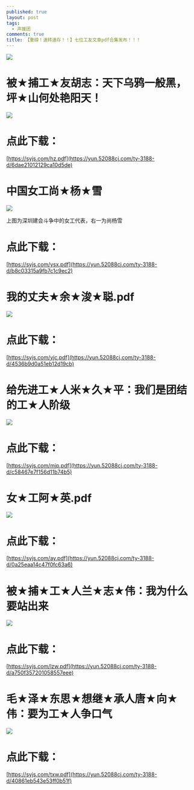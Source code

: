 ```yaml
---
published: true
layout: post
tags:
  - 声援团
comments: true
title: 【重磅！速转速存！！】七位工友文章pdf合集发布！！！
---
```


![](http://wx1.sinaimg.cn/mw690/0060lm7Tly1fuci502vtfj30k00fdadj.jpg)

# 被★捕工★友胡志：天下乌鸦一般黑，坪★山何处艳阳天！

![](https://ww3.sinaimg.cn/large/005YhI8igy1fufdsd66vmj30sw0lonpd)

# 点此下载：

[https://syjs.com/hz.pdf](https://yun.52088cj.com/ty-3188-d/6dae21012129ca10d5de)


# 中国女工尚★杨★雪

![](https://upload.cc/i1/2018/08/18/zeFmQh.png)

上图为深圳建会斗争中的女工代表，右一为尚杨雪

# 点此下载：
[https://syjs.com/ysx.pdf](https://yun.52088cj.com/ty-3188-d/b8c03315a9fb7c1c9ec2)

# 我的丈夫★余★浚★聪.pdf

![](http://wx4.sinaimg.cn/mw690/0060lm7Tly1fu4tvt8sqbj30go0m8ac6.jpg)

# 点此下载：
[https://syjs.com/yjc.pdf](https://yun.52088cj.com/ty-3188-d/4536b9d0a51eb12d19cb)

# 给先进工★人米★久★平：我们是团结的工★人阶级

![](http://wx1.sinaimg.cn/mw690/0060lm7Tly1fug9amvkwqj31kw0we1dw.jpg)

# 点此下载：
[https://syjs.com/mjp.pdf](https://yun.52088cj.com/ty-3188-d/c58467e7f156d11b74b5)

# 女★工阿★英.pdf

![](http://wx2.sinaimg.cn/mw690/0060lm7Tly1fu3qmqsqblj30j60eeacq.jpg)

# 点此下载：
[https://syjs.com/ay.pdf](https://yun.52088cj.com/ty-3188-d/0a25eaa14c47f0fc63a6)

# 被★捕★工★人兰★志★伟：我为什么要站出来

![](http://wx3.sinaimg.cn/mw690/0060lm7Tly1fuci51t1gzj30j60eek77.jpg)

# 点此下载：
[https://syjs.com/lzw.pdf](https://yun.52088cj.com/ty-3188-d/a750f357201058557eee)

# 毛★泽★东思★想继★承人唐★向★伟：要为工★人争口气

![](http://wx1.sinaimg.cn/mw690/0060lm7Tly1fu9hdpggl7j30u01p3ten.jpg)

# 点此下载：
[https://syjs.com/txw.pdf](https://yun.52088cj.com/ty-3188-d/40861eb543e53ff0b51f)

